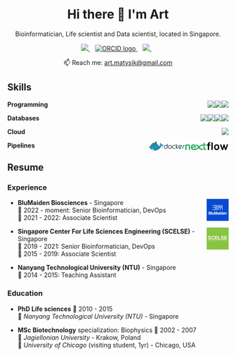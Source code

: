 <h1 align='center'>
  Hi there 👋 I'm Art
</h1>

<p align='center'>
  Bioinformatician, Life scientist and Data scientist, located in Singapore.
</p>

<p align='center'>
    <a href="https://www.linkedin.com/in/artur-matysik/">
        <img src="https://img.shields.io/badge/linkedin-%230077B5.svg?&style=for-the-badge&logo=linkedin&logoColor=white" />
    </a>&nbsp;&nbsp;
    <a href="https://orcid.org/0000-0003-3702-9491">
        <img alt="ORCID logo" src="https://upload.wikimedia.org/wikipedia/commons/thumb/1/14/ORCID_logo.svg/250px-ORCID_logo.svg.png?20151209081822" width="88" height="30" />
    </a>&nbsp;&nbsp;
    <a href="https://twitter.com/ArturMatysik/">
        <img src="https://img.shields.io/badge/Twitter-1DA1F2?style=for-the-badge&logo=twitter&logoColor=white"/>
    </a>&nbsp;&nbsp;
</p>

<p align='center'>
  📫 Reach me: <a href='mailto:art.matysik@gmail.com'>art.matysik@gmail.com</a>
</p>

<!-- <details>
  <summary>📃 Resume</summary> -->

## Skills

<img align="right" src="https://img.shields.io/badge/GNU%20Bash-4EAA25?style=for-the-badge&logo=GNU%20Bash&logoColor=white" />
<img align="right" src="https://img.shields.io/badge/Python-FFD43B?style=for-the-badge&logo=python&logoColor=blue" />
<img align="right" src="https://img.shields.io/badge/R-276DC3?style=for-the-badge&logo=r&logoColor=white" />


**Programming**

<img align="right" src="https://img.shields.io/badge/SQLite-07405E?style=for-the-badge&logo=sqlite&logoColor=white" />
<img align="right" src="https://img.shields.io/badge/MongoDB-4EA94B?style=for-the-badge&logo=mongodb&logoColor=white" />
<img align="right" src="https://img.shields.io/badge/MariaDB-003545?style=for-the-badge&logo=mariadb&logoColor=white" />
<img align="right" src="https://img.shields.io/badge/MySQL-005C84?style=for-the-badge&logo=mysql&logoColor=white" />

**Databases**

<img align="right" src="https://img.shields.io/badge/Amazon_AWS-FF9900?style=for-the-badge&logo=amazonaws&logoColor=white" />

**Cloud**

<img align="right" src="img/logo-nextflow.png" height = 20/>
<img align="right" src="img/logo-docker.png" height = 20/>

**Pipelines**

## Resume

### Experience

<img align="right" src="img\logo-blumaiden.jpg" width = "50" />

- **BluMaiden Biosciences** - Singapore\
📆 2022 - moment: Senior Bioinformatician, DevOps\
📆 2021 - 2022: Associate Scientist

<img align="right" src="img\logo-sclese.jpg" width = "50" />

- **Singapore Center For Life Sciences Engineering (SCELSE)** - Singapore\
📆 2019 - 2021: Senior Bioinformatician, DevOps\
📆 2015 - 2019: Associate Scientist

<!-- <img align="right" src="img\logo-ntu2.png" height = "50" /> -->

- **Nanyang Technological University (NTU)** - Singapore\
📆 2014 - 2015: Teaching Assistant

### Education

- **PhD Life sciences** 
📆 2010 - 2015\
📍 *Nanyang Technological University (NTU)* -  Singapore

- **MSc Biotechnology** specialization: Biophysics 📆 2002 - 2007\
📍 *Jagiellonian University* -  Krakow, Poland\
📍 *University of Chicago* (visiting student, 1yr) -  Chicago, USA



<!-- Badges and template thanks to:
https://github.com/alexandresanlim/Badges4-README.md-Profile -->